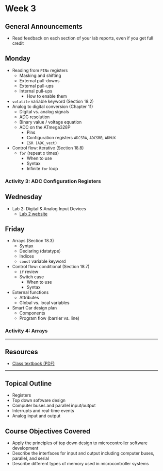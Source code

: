 # Week 3

## General Announcements
- Read feedback on each section of your lab reports, even if you get full credit

## Monday
- Reading from `PINx` registers
  - Masking and shifting
  - External pull-downs
  - External pull-ups
  - Internal pull-ups
    - How to enable them
- `volatile` variable keyword (Section 18.2)
- Analog to digital conversion (Chapter 11)
  - Digital vs. analog signals
  - ADC resolution
  - Binary value / voltage equation
  - ADC on the ATmega328P
    - Pins
    - Configuration registers `ADCSRA`, `ADCSRB`, `ADMUX`
    - `ISR (ADC_vect)`
- Control flow: iterative (Section 18.8)
  - `for` (repeat x times)
    - When to use
    - Syntax
    - Infinite `for` loop

### Activity 3: ADC Configuration Registers

## Wednesday
- Lab 2: Digital & Analog Input Devices
  - [Lab 2 website](https://doctor-pasquale.com/microcontrollers-lab-2/)

## Friday
- Arrays (Section 18.3)
  - Syntax
  - Declaring (datatype)
  - Indices
  - `const` variable keyword
- Control flow: conditional (Section 18.7)
  - `if` review
  - Switch case
    - When to use
    - Syntax
- External functions
  - Attributes
  - Global vs. local variables
- Smart Car design plan
  - Components
  - Program flow (barrier vs. line)

### Activity 4: Arrays

---

## Resources
- [Class textbook (PDF)](https://doctor-pasquale.com/wp-content/uploads/2021/02/The-Yellow-Book.pdf)

---

## Topical Outline
- Registers
- Top down software design
- Computer buses and parallel input/output
- Interrupts and real-time events
- Analog input and output

## Course Objectives Covered
- Apply the principles of top down design to microcontroller software development
- Describe the interfaces for input and output including computer buses, parallel, and serial
- Describe different types of memory used in microcontroller systems
